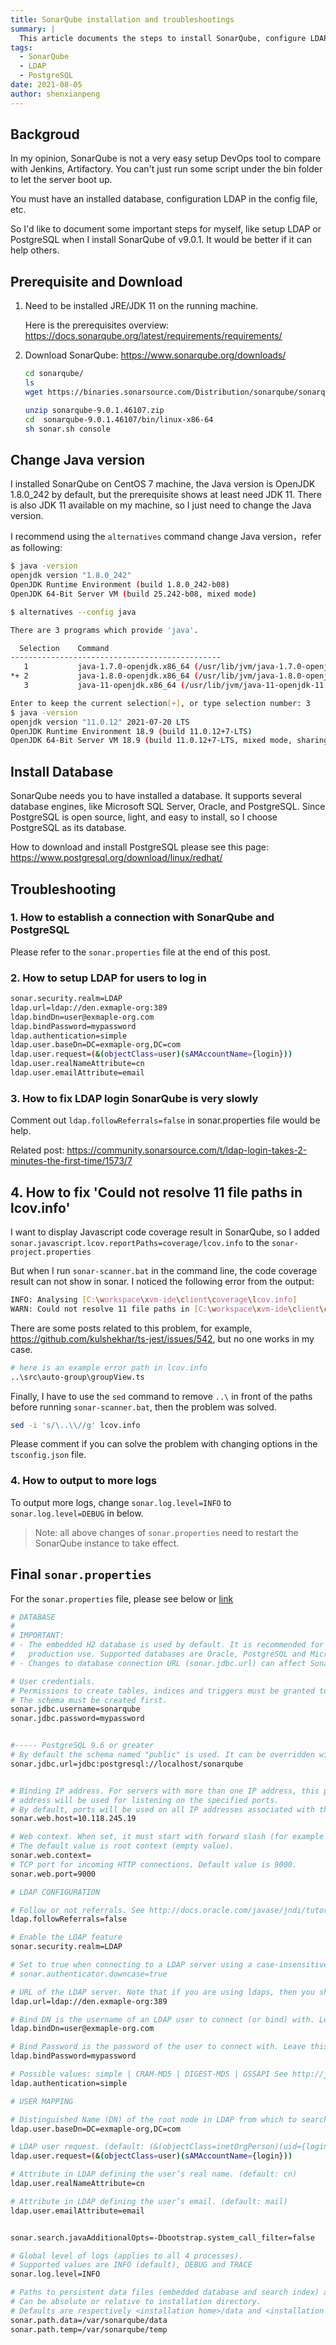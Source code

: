 ```yaml
---
title: SonarQube installation and troubleshootings
summary: |
  This article documents the steps to install SonarQube, configure LDAP, and set up PostgreSQL as the database. It also includes troubleshooting tips for common issues encountered during setup.
tags:
  - SonarQube
  - LDAP
  - PostgreSQL
date: 2021-08-05
author: shenxianpeng
---
```


## Backgroud

In my opinion, SonarQube is not a very easy setup DevOps tool to compare with Jenkins, Artifactory. You can't just run some script under the bin folder to let the server boot up.

You must have an installed database, configuration LDAP in the config file, etc.

So I'd like to document some important steps for myself, like setup LDAP or PostgreSQL when I install SonarQube of v9.0.1. It would be better if it can help others.

## Prerequisite and Download

1. Need to be installed JRE/JDK 11 on the running machine.

    Here is the prerequisites overview: https://docs.sonarqube.org/latest/requirements/requirements/

2. Download SonarQube: https://www.sonarqube.org/downloads/

    ```bash
    cd sonarqube/
    ls
    wget https://binaries.sonarsource.com/Distribution/sonarqube/sonarqube-9.0.1.46107.zip

    unzip sonarqube-9.0.1.46107.zip
    cd  sonarqube-9.0.1.46107/bin/linux-x86-64
    sh sonar.sh console
    ```

## Change Java version

I installed SonarQube on CentOS 7 machine, the Java version is OpenJDK 1.8.0_242 by default, but the prerequisite shows at least need JDK 11. There is also JDK 11 available on my machine, so I just need to change the Java version.

I recommend using the `alternatives` command change Java version，refer as following:

```bash
$ java -version
openjdk version "1.8.0_242"
OpenJDK Runtime Environment (build 1.8.0_242-b08)
OpenJDK 64-Bit Server VM (build 25.242-b08, mixed mode)

$ alternatives --config java

There are 3 programs which provide 'java'.

  Selection    Command
-----------------------------------------------
   1           java-1.7.0-openjdk.x86_64 (/usr/lib/jvm/java-1.7.0-openjdk-1.7.0.251-2.6.21.1.el7.x86_64/jre/bin/java)
*+ 2           java-1.8.0-openjdk.x86_64 (/usr/lib/jvm/java-1.8.0-openjdk-1.8.0.242.b08-1.el7.x86_64/jre/bin/java)
   3           java-11-openjdk.x86_64 (/usr/lib/jvm/java-11-openjdk-11.0.12.0.7-0.el7_9.x86_64/bin/java)

Enter to keep the current selection[+], or type selection number: 3
$ java -version
openjdk version "11.0.12" 2021-07-20 LTS
OpenJDK Runtime Environment 18.9 (build 11.0.12+7-LTS)
OpenJDK 64-Bit Server VM 18.9 (build 11.0.12+7-LTS, mixed mode, sharing)
```

## Install Database

SonarQube needs you to have installed a database. It supports several database engines, like Microsoft SQL Server, Oracle, and PostgreSQL. Since PostgreSQL is open source, light, and easy to install, so I choose PostgreSQL as its database.

How to download and install PostgreSQL please see this page: https://www.postgresql.org/download/linux/redhat/

## Troubleshooting

### 1. How to establish a connection with SonarQube and PostgreSQL

Please refer to the `sonar.properties` file at the end of this post.

### 2. How to setup LDAP for users to log in

```bash
sonar.security.realm=LDAP
ldap.url=ldap://den.exmaple-org:389
ldap.bindDn=user@exmaple-org.com
ldap.bindPassword=mypassword
ldap.authentication=simple
ldap.user.baseDn=DC=exmaple-org,DC=com
ldap.user.request=(&(objectClass=user)(sAMAccountName={login}))
ldap.user.realNameAttribute=cn
ldap.user.emailAttribute=email
```

### 3. How to fix LDAP login SonarQube is very slowly

Comment out `ldap.followReferrals=false` in sonar.properties file would be help.

Related post: https://community.sonarsource.com/t/ldap-login-takes-2-minutes-the-first-time/1573/7

## 4. How to fix 'Could not resolve 11 file paths in lcov.info'

I want to display Javascript code coverage result in SonarQube, so I added `sonar.javascript.lcov.reportPaths=coverage/lcov.info` to the `sonar-project.properties`

But when I run `sonar-scanner.bat` in the command line, the code coverage result can not show in sonar. I noticed the following error from the output:

```bash
INFO: Analysing [C:\workspace\xvm-ide\client\coverage\lcov.info]
WARN: Could not resolve 11 file paths in [C:\workspace\xvm-ide\client\coverage\lcov.info]
```

There are some posts related to this problem, for example, https://github.com/kulshekhar/ts-jest/issues/542, but no one works in my case.

```bash
# here is an example error path in lcov.info
..\src\auto-group\groupView.ts
```

Finally, I have to use the `sed` command to remove `..\` in front of the paths before running `sonar-scanner.bat`, then the problem was solved.

```bash
sed -i 's/\..\\//g' lcov.info
```

Please comment if you can solve the problem with changing options in the `tsconfig.json` file.

### 4. How to output to more logs

To output more logs, change `sonar.log.level=INFO` to `sonar.log.level=DEBUG` in below.

> Note: all above changes of `sonar.properties` need to restart the SonarQube instance to take effect.

## Final `sonar.properties`

For the `sonar.properties` file, please see below or [link](https://gist.github.com/shenxianpeng/a1eec786210b421f8be34e3263f1a002)



```bash
# DATABASE
#
# IMPORTANT:
# - The embedded H2 database is used by default. It is recommended for tests but not for
#   production use. Supported databases are Oracle, PostgreSQL and Microsoft SQLServer.
# - Changes to database connection URL (sonar.jdbc.url) can affect SonarSource licensed products.

# User credentials.
# Permissions to create tables, indices and triggers must be granted to JDBC user.
# The schema must be created first.
sonar.jdbc.username=sonarqube
sonar.jdbc.password=mypassword


#----- PostgreSQL 9.6 or greater
# By default the schema named "public" is used. It can be overridden with the parameter "currentSchema".
sonar.jdbc.url=jdbc:postgresql://localhost/sonarqube


# Binding IP address. For servers with more than one IP address, this property specifies which
# address will be used for listening on the specified ports.
# By default, ports will be used on all IP addresses associated with the server.
sonar.web.host=10.118.245.19

# Web context. When set, it must start with forward slash (for example /sonarqube).
# The default value is root context (empty value).
sonar.web.context=
# TCP port for incoming HTTP connections. Default value is 9000.
sonar.web.port=9000

# LDAP CONFIGURATION

# Follow or not referrals. See http://docs.oracle.com/javase/jndi/tutorial/ldap/referral/jndi.html (default: true)
ldap.followReferrals=false

# Enable the LDAP feature
sonar.security.realm=LDAP

# Set to true when connecting to a LDAP server using a case-insensitive setup.
# sonar.authenticator.downcase=true

# URL of the LDAP server. Note that if you are using ldaps, then you should install the server certificate into the Java truststore.
ldap.url=ldap://den.exmaple-org:389

# Bind DN is the username of an LDAP user to connect (or bind) with. Leave this blank for anonymous access to the LDAP directory (optional)
ldap.bindDn=user@exmaple-org.com

# Bind Password is the password of the user to connect with. Leave this blank for anonymous access to the LDAP directory (optional)
ldap.bindPassword=mypassword

# Possible values: simple | CRAM-MD5 | DIGEST-MD5 | GSSAPI See http://java.sun.com/products/jndi/tutorial/ldap/security/auth.html (default: simple)
ldap.authentication=simple

# USER MAPPING

# Distinguished Name (DN) of the root node in LDAP from which to search for users (mandatory)
ldap.user.baseDn=DC=exmaple-org,DC=com

# LDAP user request. (default: (&(objectClass=inetOrgPerson)(uid={login})) )
ldap.user.request=(&(objectClass=user)(sAMAccountName={login}))

# Attribute in LDAP defining the user’s real name. (default: cn)
ldap.user.realNameAttribute=cn

# Attribute in LDAP defining the user’s email. (default: mail)
ldap.user.emailAttribute=email


sonar.search.javaAdditionalOpts=-Dbootstrap.system_call_filter=false

# Global level of logs (applies to all 4 processes).
# Supported values are INFO (default), DEBUG and TRACE
sonar.log.level=INFO

# Paths to persistent data files (embedded database and search index) and temporary files.
# Can be absolute or relative to installation directory.
# Defaults are respectively <installation home>/data and <installation home>/temp
sonar.path.data=/var/sonarqube/data
sonar.path.temp=/var/sonarqube/temp
```
